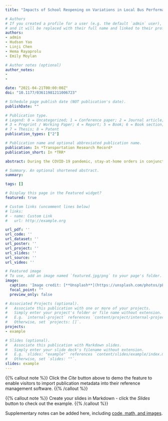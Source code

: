 ```yaml
---
title: "Impacts of School Reopening on Variations in Local Bus Performance in Sydney"

# Authors
# If you created a profile for a user (e.g. the default `admin` user), write the username (folder name) here 
# and it will be replaced with their full name and linked to their profile.
authors:
- admin
- Hudson Yao
- Linji Chen
- Hema Rayaprolu
- Emily Moylan

# Author notes (optional)
author_notes:
- 
- 

date: “2021-04-21T00:00:00Z"
doi: "10.1177/03611981211006723"

# Schedule page publish date (NOT publication's date).
publishDate: ""

# Publication type.
# Legend: 0 = Uncategorized; 1 = Conference paper; 2 = Journal article;
# 3 = Preprint / Working Paper; 4 = Report; 5 = Book; 6 = Book section;
# 7 = Thesis; 8 = Patent
publication_types: ["2"]

# Publication name and optional abbreviated publication name.
publication: In *Transportation Research Record*
publication_short: In *TRR*

abstract: During the COVID-19 pandemic, stay-at-home orders in conjunction with working from home, school closures, and event cancellations resulted in a decrease in travel demand. Under normal circumstances, these activities are components of trip chains and utilize a multimodal transport network. The overall performance of the network can be traced through delays in the bus system as buses capture both changes in ridership and fluctuations in mixed traffic conditions. This paper explores the hypothesis that resumption of a single component in trip chains (i.e., school reopening) is sufficient for a measurable change in transport system performance. This study used school reopening in Sydney, Australia as a case study to explore whether school-related trips affected bus system performance directly with higher student patronage or indirectly with heavier road congestion from parental car trips. Both stop dwell times and differences in delays between successive stops were used as bus service indicators. Dwell times reflect the travel demand for buses and delay differences capture local changes in service reliability. We found that increase in ridership had limited impacts on bus punctuality. However, the level of local bus performance worsened after schools reopened, and the effect was more pronounced in commercial areas in the afternoon when schools ended, suggesting secondary trip purposes such as leisure and shopping in addition to school pick-ups. This study revealed the interaction between different trip purposes during the postshutdown period and threw light on changes in travel behavior patterns as travel restrictions were relaxed in pandemic circumstances.

# Summary. An optional shortened abstract.
summary: 

tags: []

# Display this page in the Featured widget?
featured: true

# Custom links (uncomment lines below)
# links:
# - name: Custom Link
#   url: http://example.org

url_pdf: ''
url_code: ''
url_dataset: ''
url_poster: ''
url_project: ''
url_slides: ''
url_source: ''
url_video: ''

# Featured image
# To use, add an image named `featured.jpg/png` to your page's folder. 
image:
  caption: 'Image credit: [**Unsplash**](https://unsplash.com/photos/pLCdAaMFLTE)'
  focal_point: ""
  preview_only: false

# Associated Projects (optional).
#   Associate this publication with one or more of your projects.
#   Simply enter your project's folder or file name without extension.
#   E.g. `internal-project` references `content/project/internal-project/index.md`.
#   Otherwise, set `projects: []`.
projects:
- example

# Slides (optional).
#   Associate this publication with Markdown slides.
#   Simply enter your slide deck's filename without extension.
#   E.g. `slides: "example"` references `content/slides/example/index.md`.
#   Otherwise, set `slides: ""`.
slides: example
---
```


{{% callout note %}}
Click the *Cite* button above to demo the feature to enable visitors to import publication metadata into their reference management software.
{{% /callout %}}

{{% callout note %}}
Create your slides in Markdown - click the *Slides* button to check out the example.
{{% /callout %}}

Supplementary notes can be added here, including [code, math, and images](https://wowchemy.com/docs/writing-markdown-latex/).
